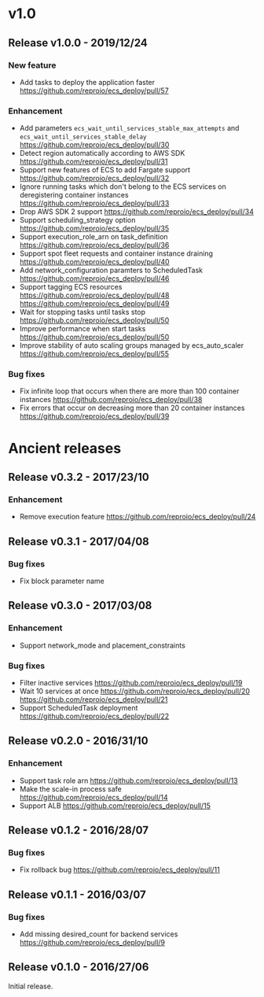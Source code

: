 # v1.0

## Release v1.0.0 - 2019/12/24

### New feature

* Add tasks to deploy the application faster
  https://github.com/reproio/ecs_deploy/pull/57

### Enhancement

* Add parameters `ecs_wait_until_services_stable_max_attempts` and `ecs_wait_until_services_stable_delay`
  https://github.com/reproio/ecs_deploy/pull/30
* Detect region automatically according to AWS SDK
  https://github.com/reproio/ecs_deploy/pull/31
* Support new features of ECS to add Fargate support
  https://github.com/reproio/ecs_deploy/pull/32
* Ignore running tasks which don't belong to the ECS services on deregistering container instances
  https://github.com/reproio/ecs_deploy/pull/33
* Drop AWS SDK 2 support
  https://github.com/reproio/ecs_deploy/pull/34
* Support scheduling_strategy option
  https://github.com/reproio/ecs_deploy/pull/35
* Support execution_role_arn on task_definition
  https://github.com/reproio/ecs_deploy/pull/36
* Support spot fleet requests and container instance draining
  https://github.com/reproio/ecs_deploy/pull/40
* Add network_configuration paramters to ScheduledTask
  https://github.com/reproio/ecs_deploy/pull/46
* Support tagging ECS resources
  https://github.com/reproio/ecs_deploy/pull/48
  https://github.com/reproio/ecs_deploy/pull/49
* Wait for stopping tasks until tasks stop
  https://github.com/reproio/ecs_deploy/pull/50
* Improve performance when start tasks
  https://github.com/reproio/ecs_deploy/pull/50
* Improve stability of auto scaling groups managed by ecs_auto_scaler
  https://github.com/reproio/ecs_deploy/pull/55

### Bug fixes

* Fix infinite loop that occurs when there are more than 100 container instances
  https://github.com/reproio/ecs_deploy/pull/38
* Fix errors that occur on decreasing more than 20 container instances
  https://github.com/reproio/ecs_deploy/pull/39
# Ancient releases

## Release v0.3.2 - 2017/23/10

### Enhancement

* Remove execution feature
  https://github.com/reproio/ecs_deploy/pull/24

## Release v0.3.1 - 2017/04/08

### Bug fixes

* Fix block parameter name

## Release v0.3.0 - 2017/03/08

### Enhancement

* Support network_mode and placement_constraints

### Bug fixes

* Filter inactive services
  https://github.com/reproio/ecs_deploy/pull/19
* Wait 10 services at once
  https://github.com/reproio/ecs_deploy/pull/20
  https://github.com/reproio/ecs_deploy/pull/21
* Support ScheduledTask deployment
  https://github.com/reproio/ecs_deploy/pull/22

## Release v0.2.0 - 2016/31/10

### Enhancement

* Support task role arn
  https://github.com/reproio/ecs_deploy/pull/13
* Make the scale-in process safe
  https://github.com/reproio/ecs_deploy/pull/14
* Support ALB
  https://github.com/reproio/ecs_deploy/pull/15

## Release v0.1.2 - 2016/28/07

### Bug fixes

* Fix rollback bug
  https://github.com/reproio/ecs_deploy/pull/11

## Release v0.1.1 - 2016/03/07

### Bug fixes

* Add missing desired_count for backend services
  https://github.com/reproio/ecs_deploy/pull/9

## Release v0.1.0 - 2016/27/06

Initial release.
